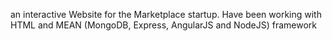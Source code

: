 an interactive Website for the Marketplace startup. Have been working with HTML and MEAN (MongoDB, Express, AngularJS and NodeJS) framework
